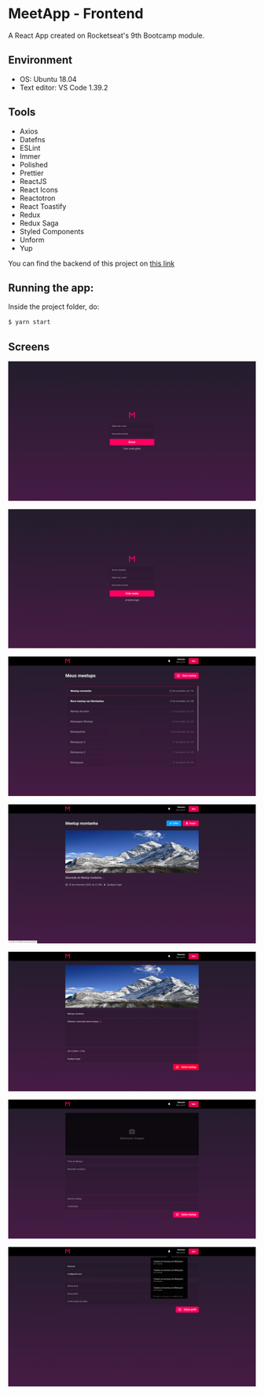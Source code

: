 # MeetApp - Frontend
A React App created on Rocketseat's 9th Bootcamp module.

## Environment
- OS: Ubuntu 18.04
- Text editor: VS Code 1.39.2

## Tools
- Axios
- Datefns
- ESLint
- Immer
- Polished
- Prettier
- ReactJS
- React Icons
- Reactotron
- React Toastify
- Redux
- Redux Saga
- Styled Components
- Unform
- Yup

You can find the backend of this project on [this link](https://github.com/v1eira/bootcamp-desafio-03)

## Running the app:
Inside the project folder, do:
```bash
$ yarn start
```

## Screens
![SignIn](examples/SignIn.png)

![SignUp](examples/SignUp.png)

![Dashboard](examples/Dashboard.png)

![Details](examples/Details.png)

![Edit](examples/Edit.png)

![New](examples/New.png)

![Profile](examples/Profile.png)
